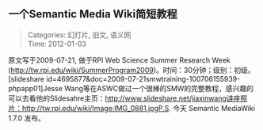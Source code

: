 一个Semantic Media Wiki简短教程
---
    
> Categories: 幻灯片, 旧文, 语义网  
> Time: 2012-01-03
    
原文写于2009-07-21, 做于RPI Web Science Summer Research Week (http://tw.rpi.edu/wiki/SummerProgram2009)。时间：30分钟；级别：初级。[slideshare id=4695877&doc=2009-07-21smwtraining-100706155939-phpapp01]Jesse Wang等在ASWC做过一个很棒的SMW的完整教程，感兴趣的可以去看他的Slidesahre主页：http://www.slideshare.net/jiaxinwang讲座照片：http://tw.rpi.edu/wiki/Image:IMG_0881.jpgP.S. 今天 Semantic MediaWiki 1.7.0 发布。     
    